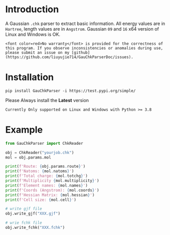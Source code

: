 # Introduction

A Gaussian `.chk` parser to extract basic information. All energy values are in `Hartree`, length values are in `Angstrom`.  Gaussian `09` and `16` x64 version of Linux and Windows is OK.



```{warning}
<font color=red>No warranty</font> is provided for the correctness of this program. If you observe inconsistencies or anomalies during use, please submit an issue on my [github](https://github.com/liuyujie714/GauChkParserDoc/issues).
```



# Installation

```
pip install GauChkParser -i https://test.pypi.org/simple/
```

Please Always install the **Latest** version

```{note}
Currently Only supported on Linux and Windows with Python >= 3.8
```



# Example

```python
from GauChkParser import ChkReader

obj = ChkReader("yourjob.chk")
mol = obj.params.mol

print(f'Route: {obj.params.route}')
print(f'Natoms: {mol.natoms}')
print(f'Total charge: {mol.totchg}')
print(f'Multiplicity {mol.multiplicity}')
print(f'Element names: {mol.names}')
print(f'Coords (Angstrom): {mol.coords}')
print(f'Hessian Matrix: {mol.hessian}')
print(f'Cell size: {mol.cell}')

# write gjf file
obj.write_gjf("XXX.gjf")

# wrie fchk file
obj.write_fchk("XXX.fchk")

```

